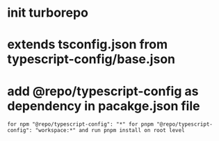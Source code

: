 # init turborepo

# extends tsconfig.json from typescript-config/base.json

# add @repo/typescript-config as dependency in pacakge.json file

`for npm "@repo/typescript-config": "*"
for pnpm "@repo/typescript-config": "workspace:*"
and run pnpm install on root level`
